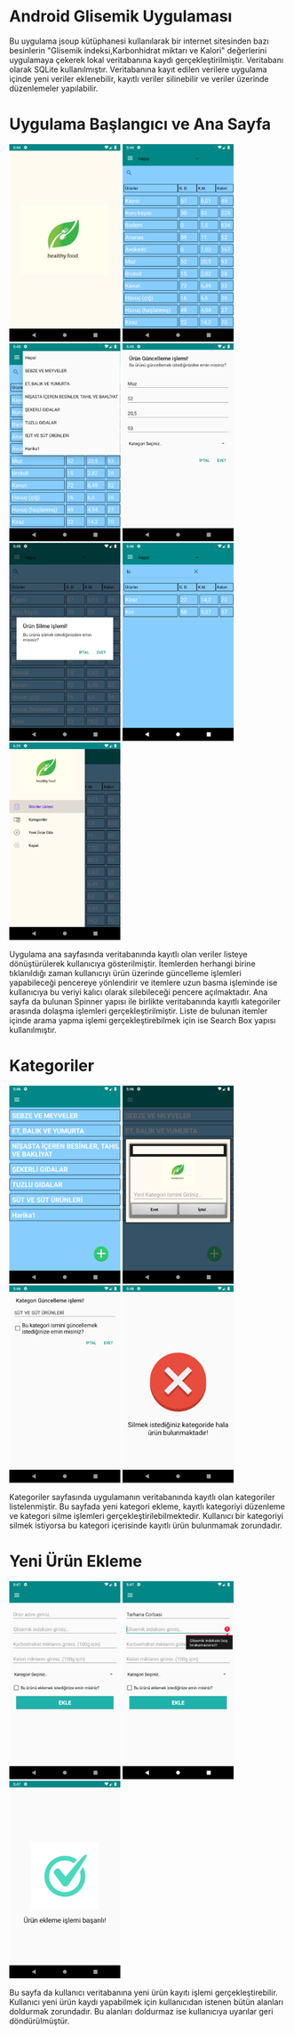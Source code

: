 # Android Glisemik Uygulaması
Bu uygulama jsoup kütüphanesi kullanılarak bir internet sitesinden bazı besinlerin "Glisemik indeksi,Karbonhidrat miktarı ve Kalori" değerlerini uygulamaya çekerek lokal veritabanına kaydı gerçekleştirilmiştir. Veritabanı olarak SQLite kullanılmıştır. Veritabanına kayıt edilen verilere uygulama içinde yeni veriler eklenebilir, kayıtlı veriler silinebilir ve veriler üzerinde düzenlemeler yapılabilir.

# Uygulama Başlangıcı ve Ana Sayfa
<a href="https://github.com/Eraycn16/Android-Glisemik-Uygulamasi/blob/main/img/1.png" target="_blank">
<img src="https://github.com/Eraycn16/Android-Glisemik-Uygulamasi/blob/main/img/1.png" width="200" style="max-width:100%;"></a>
<a href="https://github.com/Eraycn16/Android-Glisemik-Uygulamasi/blob/main/img/2.png" target="_blank">
<img src="https://github.com/Eraycn16/Android-Glisemik-Uygulamasi/blob/main/img/2.png" width="200" style="max-width:100%;"></a>
<a href="https://github.com/Eraycn16/Android-Glisemik-Uygulamasi/blob/main/img/3.png" target="_blank">
<img src="https://github.com/Eraycn16/Android-Glisemik-Uygulamasi/blob/main/img/3.png" width="200" style="max-width:100%;"></a>
<a href="https://github.com/Eraycn16/Android-Glisemik-Uygulamasi/blob/main/img/4.png" target="_blank">
<img src="https://github.com/Eraycn16/Android-Glisemik-Uygulamasi/blob/main/img/4.png" width="200" style="max-width:100%;"></a>
<a href="https://github.com/Eraycn16/Android-Glisemik-Uygulamasi/blob/main/img/5.png" target="_blank">
<img src="https://github.com/Eraycn16/Android-Glisemik-Uygulamasi/blob/main/img/5.png" width="200" style="max-width:100%;"></a>
<a href="https://github.com/Eraycn16/Android-Glisemik-Uygulamasi/blob/main/img/6.png" target="_blank">
<img src="https://github.com/Eraycn16/Android-Glisemik-Uygulamasi/blob/main/img/6.png" width="200" style="max-width:100%;"></a>
<a href="https://github.com/Eraycn16/Android-Glisemik-Uygulamasi/blob/main/img/14.png" target="_blank">
<img src="https://github.com/Eraycn16/Android-Glisemik-Uygulamasi/blob/main/img/14.png" width="200" style="max-width:100%;"></a>

Uygulama ana sayfasında veritabanında kayıtlı olan veriler listeye dönüştürülerek kullanıcıya gösterilmiştir. İtemlerden herhangi birine tıklanıldığı zaman kullanıcıyı ürün üzerinde güncelleme işlemleri yapabileceği pencereye yönlendirir ve itemlere uzun basma işleminde ise kullanıcıya bu veriyi kalıcı olarak silebileceği pencere açılmaktadır.  Ana sayfa da bulunan Spinner yapısı ile birlikte veritabanında kayıtlı kategoriler arasında dolaşma işlemleri gerçekleştirilmiştir. Liste de bulunan itemler içinde arama yapma işlemi gerçekleştirebilmek için ise Search Box yapısı kullanılmıştır.

# Kategoriler

<a href="https://github.com/Eraycn16/Android-Glisemik-Uygulamasi/blob/main/img/7.png" target="_blank">
<img src="https://github.com/Eraycn16/Android-Glisemik-Uygulamasi/blob/main/img/7.png" width="200" style="max-width:100%;"></a>
<a href="https://github.com/Eraycn16/Android-Glisemik-Uygulamasi/blob/main/img/8.png" target="_blank">
<img src="https://github.com/Eraycn16/Android-Glisemik-Uygulamasi/blob/main/img/8.png" width="200" style="max-width:100%;"></a>
<a href="https://github.com/Eraycn16/Android-Glisemik-Uygulamasi/blob/main/img/9.png" target="_blank">
<img src="https://github.com/Eraycn16/Android-Glisemik-Uygulamasi/blob/main/img/9.png" width="200" style="max-width:100%;"></a>
<a href="https://github.com/Eraycn16/Android-Glisemik-Uygulamasi/blob/main/img/13.png" target="_blank">
<img src="https://github.com/Eraycn16/Android-Glisemik-Uygulamasi/blob/main/img/13.png" width="200" style="max-width:100%;"></a>

Kategoriler sayfasında uygulamanın veritabanında kayıtlı olan kategoriler listelenmiştir. Bu sayfada yeni kategori ekleme, kayıtlı kategoriyi düzenleme ve kategori silme işlemleri gerçekleştirilebilmektedir. Kullanıcı bir kategoriyi silmek istiyorsa bu kategori içerisinde kayıtlı ürün bulunmamak zorundadır.

# Yeni Ürün Ekleme

<a href="https://github.com/Eraycn16/Android-Glisemik-Uygulamasi/blob/main/img/10.png" target="_blank">
<img src="https://github.com/Eraycn16/Android-Glisemik-Uygulamasi/blob/main/img/10.png" width="200" style="max-width:100%;"></a>
<a href="https://github.com/Eraycn16/Android-Glisemik-Uygulamasi/blob/main/img/11.png" target="_blank">
<img src="https://github.com/Eraycn16/Android-Glisemik-Uygulamasi/blob/main/img/11.png" width="200" style="max-width:100%;"></a>
<a href="https://github.com/Eraycn16/Android-Glisemik-Uygulamasi/blob/main/img/12.png" target="_blank">
<img src="https://github.com/Eraycn16/Android-Glisemik-Uygulamasi/blob/main/img/12.png" width="200" style="max-width:100%;"></a>

Bu sayfa da kullanıcı veritabanına yeni ürün kayıtı işlemi gerçekleştirebilir. Kullanıcı yeni ürün kaydı yapabilmek için kullanıcıdan istenen bütün alanları doldurmak zorundadır. Bu alanları doldurmaz ise kullanıcıya uyarılar geri döndürülmüştür.
